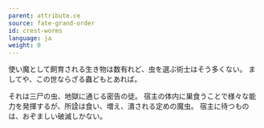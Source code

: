 ```yaml
---
parent: attribute.ce
source: fate-grand-order
id: crest-worms
language: ja
weight: 0
---
```


使い魔として飼育される生き物は数有れど、虫を選ぶ術士はそう多くない。
ましてや、この世ならざる蟲どもとあれば。

それは三尸の虫、地獄に通じる密告の徒。
宿主の体内に巣食うことで様々な能力を発揮するが、所詮は食い、増え、潰される定めの魔虫。
宿主に待つものは、おぞましい破滅しかない。
